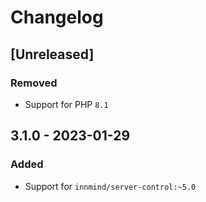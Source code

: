 # Changelog

## [Unreleased]

### Removed

- Support for PHP `8.1`

## 3.1.0 - 2023-01-29

### Added

- Support for `innmind/server-control:~5.0`
